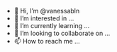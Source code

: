 - 👋 Hi, I’m @vanessabln
- 👀 I’m interested in ...
- 🌱 I’m currently learning ...
- 💞️ I’m looking to collaborate on ...
- 📫 How to reach me ...

<!---
vanessabln/vanessabln is a ✨ special ✨ repository because its `README.md` (this file) appears on your GitHub profile.
You can click the Preview link to take a look at your changes.
--->
